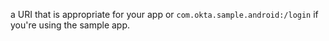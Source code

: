 a URI that is appropriate for your app or `com.okta.sample.android:/login` if you're using the sample app.